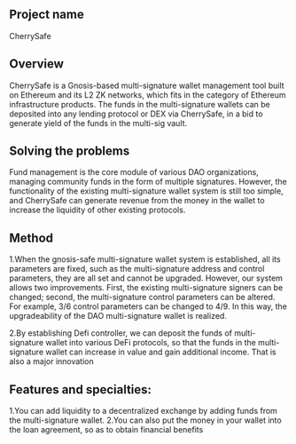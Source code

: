 ## Project name

CherrySafe

## Overview

CherrySafe is a Gnosis-based multi-signature wallet management tool built on Ethereum and its L2 ZK networks, which fits in the category of Ethereum infrastructure products. The funds in the multi-signature wallets can be deposited into any lending protocol or DEX via CherrySafe, in a bid to generate yield of the funds in the multi-sig vault. 


## Solving the problems

Fund management is the core module of various DAO organizations, managing community funds in the form of multiple signatures. However, the functionality of the existing multi-signature wallet system is still too simple, and CherrySafe can generate revenue from the money in the wallet to increase the liquidity of other existing protocols.

## Method

1.When the gnosis-safe multi-signature wallet system is established, all its parameters are fixed, such as the multi-signature address and control parameters, they are all set and cannot be upgraded. However, our system allows two improvements. First, the existing multi-signature signers can be changed; second, the multi-signature control parameters can be altered. For example, 3/6 control parameters can be changed to 4/9. In this way, the upgradeability of the DAO multi-signature wallet is realized.

2.By establishing Defi controller, we can deposit the funds of multi-signature wallet into various DeFi protocols, so that the funds in the multi-signature wallet can increase in value and gain additional income. That is also a major innovation

## Features and specialties:

1.You can add liquidity to a decentralized exchange by adding funds from the multi-signature wallet.
2.You can also put the money in your wallet into the loan agreement, so as to obtain financial benefits


